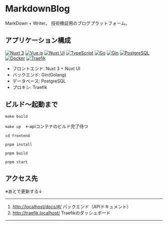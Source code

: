 # MarkdownBlog

MarkDown + Writer。
技術検証用のブログプラットフォーム。

## アプリケーション構成

[![Nuxt 3](https://img.shields.io/badge/Nuxt_3-00DC82?style=for-the-badge&logo=nuxt.js&logoColor=white)](https://nuxt.com/)
[![Vue.js](https://img.shields.io/badge/Vue.js-4FC08D?style=for-the-badge&logo=vue.js&logoColor=white)](https://vuejs.org/)
[![Nuxt UI](https://img.shields.io/badge/Nuxt_UI-00DC82?style=for-the-badge&logo=nuxt.js&logoColor=white)](https://ui.nuxt.com/)
[![TypeScript](https://img.shields.io/badge/TypeScript-3178C6?style=for-the-badge&logo=typescript&logoColor=white)](https://www.typescriptlang.org/)
[![Go](https://img.shields.io/badge/Go-00ADD8?style=for-the-badge&logo=go&logoColor=white)](https://go.dev/)
[![Gin](https://img.shields.io/badge/Gin-00ADD8?style=for-the-badge&logo=go&logoColor=white)](https://gin-gonic.com/)
[![PostgreSQL](https://img.shields.io/badge/PostgreSQL-4169E1?style=for-the-badge&logo=postgresql&logoColor=white)](https://www.postgresql.org/)
[![Docker](https://img.shields.io/badge/Docker-2496ED?style=for-the-badge&logo=docker&logoColor=white)](https://www.docker.com/)
[![Traefik](https://img.shields.io/badge/Traefik-24A1C1?style=for-the-badge&logo=traefik&logoColor=white)](https://traefik.io/)

- フロントエンド: Nuxt 3 + Nuxt UI
- バックエンド: Gin(Golang)
- データベース: PostgreSQL
- プロキシ: Traefik

## ビルド〜起動まで

`make build`

`make up`　←apiコンテナのビルド完了待つ

`cd frontend`

`pnpm install`

`pnpm build`

`pnpm start`

## アクセス先

※あとで更新する↓

---

1. <http://localhost/docs/#/>
   バックエンド（APIドキュメント）
2. <http://traefik.localhost/>
   Traefikのダッシュボード

---
